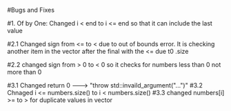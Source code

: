#Bugs and Fixes
 
#1. Of by One: Changed i < end to i <= end so that it can include the last value

#2.1 Changed sign from <= to < due to out of bounds error. It is checking another item in the vector after the final with the <= due t0  .size

#2.2 changed sign from > 0 to < 0 so it checks for numbers less than 0 not more than 0 

#3.1 Changed return 0 ---> "throw std::invaild_argument("...")" 
#3.2 Chnaged i <= numbers.size() to i < numbers.size()
#3.3 changed numbers[i] >= to > for duplicate values in vector